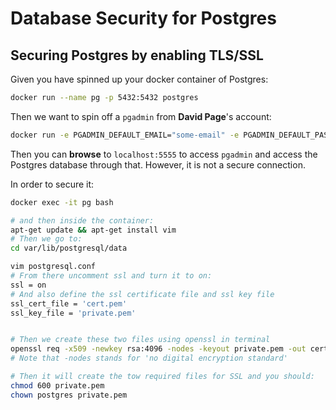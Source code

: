 # Database Security for Postgres

## Securing Postgres by enabling TLS/SSL

Given you have spinned up your docker container of Postgres:

```bash
docker run --name pg -p 5432:5432 postgres
```

Then we want to spin off a `pgadmin` from **David Page**'s account:

```bash
docker run -e PGADMIN_DEFAULT_EMAIL="some-email" -e PGADMIN_DEFAULT_PASSWORD="some-password" -p 5555:80 --name pdadmin dpage/pgadmin4 
```

Then you can **browse** to `localhost:5555` to access `pgadmin` and access the Postgres database through that. However, it is not a secure connection.

In order to secure it:

```bash
docker exec -it pg bash

# and then inside the container:
apt-get update && apt-get install vim
# Then we go to:
cd var/lib/postgresql/data

vim postgresql.conf
# From there uncomment ssl and turn it to on:
ssl = on
# And also define the ssl certificate file and ssl key file
ssl_cert_file = 'cert.pem'
ssl_key_file = 'private.pem'


# Then we create these two files using openssl in terminal
openssl req -x509 -newkey rsa:4096 -nodes -keyout private.pem -out cert.pem 
# Note that -nodes stands for 'no digital encryption standard'

# Then it will create the tow required files for SSL and you should:
chmod 600 private.pem
chown postgres private.pem
```

